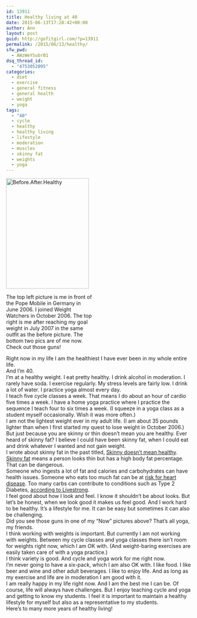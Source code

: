 ```yaml
---
id: 13911
title: Healthy living at 40
date: 2015-06-13T17:28:42+00:00
author: Ann
layout: post
guid: http://gofitgirl.com/?p=13911
permalink: /2015/06/13/healthy/
sfw_pwd:
  - AWzWeYSubrB1
dsq_thread_id:
  - "4753052095"
categories:
  - diet
  - exercise
  - general fitness
  - general health
  - weight
  - yoga
tags:
  - "40"
  - cycle
  - healthy
  - healthy living
  - lifestyle
  - moderation
  - muscles
  - skinny fat
  - weights
  - yoga
---
```

<div id="attachment_13917" style="width: 235px" class="wp-caption alignleft">
  <a href="http://gofitgirl.com/2015/06/healthy/before-after-healthy/" rel="attachment wp-att-13917"><img class="wp-image-13917 size-medium" src="http://gofitgirl.com/wp-content/uploads/2015/06/Before.After_.Healthy-225x300.jpg" alt="Before.After.Healthy" width="225" height="300" /></a>
  
  <p class="wp-caption-text">
    The top left picture is me in front of the Pope Mobile in Germany in June 2006. I joined Weight Watchers in October 2006. The top right is me after reaching my goal weight in July 2007 in the same outfit as the before picture. The bottom two pics are of me now. Check out those guns!
  </p>
</div>

  
Right now in my life I am the healthiest I have ever been in my whole entire life.  
And I&#8217;m 40.  
I&#8217;m at a healthy weight. I eat pretty healthy. I drink alcohol in moderation. I rarely have soda. I exercise regularly. My stress levels are fairly low. I drink a lot of water. I practice yoga almost every day.  
I teach five cycle classes a week. That means I do about an hour of cardio five times a week. I have a home yoga practice where I practice the sequence I teach four to six times a week. (I squeeze in a yoga class as a student myself occasionally. Wish it was more often.)  
I am not the lightest weight ever in my adult life. (I am about 35 pounds lighter than when I first started my quest to lose weight in October 2006.)  
But just because you are skinny or thin doesn&#8217;t mean you are healthy. Ever heard of skinny fat? I believe I could have been skinny fat, when I could eat and drink whatever I wanted and not gain weight.  
I wrote about skinny fat in the past titled, [Skinny doesn&#8217;t mean healthy](http://gofitgirl.com/2012/07/skinny-doesnt-mean-healthy/).  
[Skinny fat](http://www.glamourunderground.com/551/skinny-thin-high-body-fat-percentage/) means a person looks thin but has a high body fat percentage. That can be dangerous.  
Someone who ingests a lot of fat and calories and carbohydrates can have health issues. Someone who eats too much fat can be at [risk for heart disease](http://www.umm.edu/ency/article/002468sid.htm). Too many carbs can contribute to conditions such as Type 2 Diabetes, [according to Livestrong](http://www.livestrong.com/article/508484-what-happens-when-someone-eats-too-many-carbs/).  
I feel good about how I look and feel. I know it shouldn&#8217;t be about looks. But let&#8217;s be honest, when we look good it makes us feel good. And I work hard to be healthy. It&#8217;s a lifestyle for me. It can be easy but sometimes it can also be challenging.  
Did you see those guns in one of my &#8220;Now&#8221; pictures above? That&#8217;s all yoga, my friends.  
I think working with weights is important. But currently I am not working with weights. Between my cycle classes and yoga classes there isn&#8217;t room for weights right now, which I am OK with. (And weight-baring exercises are easily taken care of with a yoga practice.)  
I think variety is good. And cycle and yoga work for me right now.  
I&#8217;m never going to have a six-pack, which I am also OK with. I like food. I like beer and wine and other adult beverages. I like to enjoy life. And as long as my exercise and life are in moderation I am good with it.  
I am really happy in my life right now. And I am the best me I can be. Of course, life will always have challenges. But I enjoy teaching cycle and yoga and getting to know my students. I feel it is important to maintain a healthy lifestyle for myself but also as a representative to my students.  
Here&#8217;s to many more years of healthy living!